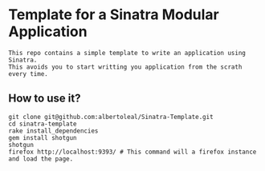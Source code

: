 # Template for a Sinatra Modular Application 
	This repo contains a simple template to write an application using Sinatra. 
	This avoids you to start writting you application from the scrath every time.

## How to use it?
	git clone git@github.com:albertoleal/Sinatra-Template.git
	cd sinatra-template
	rake install_dependencies
	gem install shotgun
	shotgun
	firefox http://localhost:9393/ # This command will a firefox instance and load the page.
